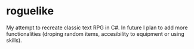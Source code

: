 # roguelike
My attempt to recreate classic text RPG in C#. In future I plan to add more functionalities (droping random items, accesibility to equipment or using skills).
